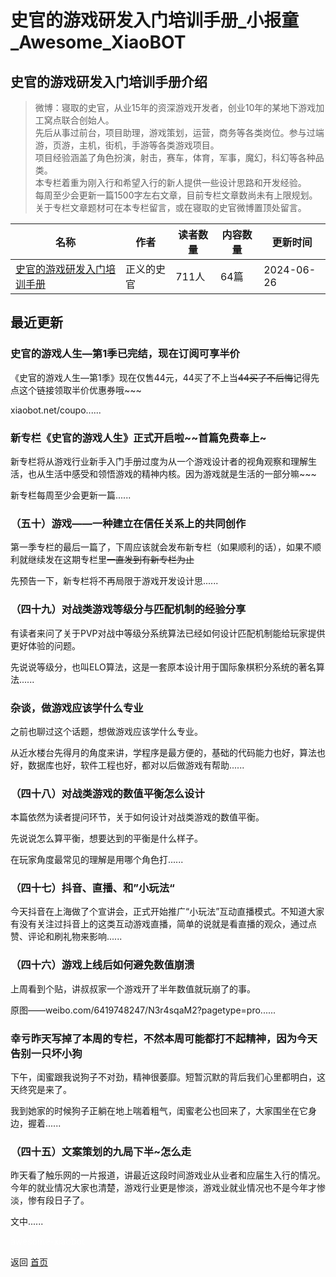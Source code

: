 # 史官的游戏研发入门培训手册_小报童_Awesome_XiaoBOT

## 史官的游戏研发入门培训手册介绍
> 微博：寝取的史官，从业15年的资深游戏开发者，创业10年的某地下游戏加工窝点联合创始人。    
先后从事过前台，项目助理，游戏策划，运营，商务等各类岗位。参与过端游，页游，主机，街机，手游等各类游戏项目。    
项目经验涵盖了角色扮演，射击，赛车，体育，军事，魔幻，科幻等各种品类。    
本专栏着重为刚入行和希望入行的新人提供一些设计思路和开发经验。    
每周至少会更新一篇1500字左右文章，目前专栏文章数尚未有上限规划。    
关于专栏文章题材可在本专栏留言，或在寝取的史官微博置顶处留言。  
  


|名称|作者|读者数量|内容数量|更新时间|
|---|---|---|---|---|
|[史官的游戏研发入门培训手册](https://xiaobot.net/p/sg2201?refer=9c3f1c95-a052-465a-9902-f6d75080262a)|正义的史官|711人|64篇|2024-06-26|

## 最近更新
### 史官的游戏人生—第1季已完结，现在订阅可享半价

《史官的游戏人生—第1季》现在仅售44元，44买了不上当~~44买了不后悔~~记得先点这个链接领取半价优惠券哦~~~

xiaobot.net/coupo......

### 新专栏《史官的游戏人生》正式开启啦~~首篇免费奉上~

新专栏将从游戏行业新手入门手册过度为从一个游戏设计者的视角观察和理解生活，也从生活中感受和领悟游戏的精神内核。因为游戏就是生活的一部分嘛~~~

新专栏每周至少会更新一篇......

### （五十）游戏——一种建立在信任关系上的共同创作

第一季专栏的最后一篇了，下周应该就会发布新专栏（如果顺利的话），如果不顺利就继续发在这期专栏里~~一直发到有新专栏为止~~

先预告一下，新专栏将不再局限于游戏开发设计思......

### （四十九）对战类游戏等级分与匹配机制的经验分享

有读者来问了关于PVP对战中等级分系统算法已经如何设计匹配机制能给玩家提供更好体验的问题。

先说说等级分，也叫ELO算法，这是一套原本设计用于国际象棋积分系统的著名算法......

### 杂谈，做游戏应该学什么专业

之前也聊过这个话题，想做游戏应该学什么专业。

从近水楼台先得月的角度来讲，学程序是最方便的，基础的代码能力也好，算法也好，数据库也好，软件工程也好，都对以后做游戏有帮助......

### （四十八）对战类游戏的数值平衡怎么设计

本篇依然为读者提问环节，关于如何设计对战类游戏的数值平衡。

先说说怎么算平衡，想要达到的平衡是什么样子。

在玩家角度最常见的理解是用哪个角色打......

### （四十七）抖音、直播、和”小玩法“

今天抖音在上海做了个宣讲会，正式开始推广“小玩法”互动直播模式。不知道大家有没有关注过抖音上的这类互动游戏直播，简单的说就是看直播的观众，通过点赞、评论和刷礼物来影响......

### （四十六）游戏上线后如何避免数值崩溃

上周看到个贴，讲叔叔家一个游戏开了半年数值就玩崩了的事。

原图——weibo.com/6419748247/N3r4sqaM2?pagetype=pro......

### 幸亏昨天写掉了本周的专栏，不然本周可能都打不起精神，因为今天告别一只坏小狗

下午，闺蜜跟我说狗子不对劲，精神很萎靡。短暂沉默的背后我们心里都明白，这天终究是来了。

我到她家的时候狗子正躺在地上喘着粗气，闺蜜老公也回来了，大家围坐在它身边，握着......

### （四十五）文案策划的九局下半~怎么走

昨天看了触乐网的一片报道，讲最近这段时间游戏业从业者和应届生入行的情况。今年的就业情况大家也清楚，游戏行业更是惨淡，游戏业就业情况也不是今年才惨淡，惨有段日子了。

文中......


<a href="https://github.com/Reno9527/awesome-xiaobot" style="color: white; text-decoration: none;">awesome-xiaobot</a>

返回 [首页](../README.md)
